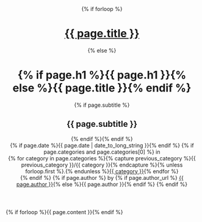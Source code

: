 <header>
  <hgroup>
    {% if forloop %}<h1><a href={{ page.url }}>{{ page.title }}</a></h1>{% else %}<h1>{% if page.h1 %}{{ page.h1 }}{% else %}{{ page.title }}{% endif %}</h1>{% if page.subtitle %}
  <h2>{{ page.subtitle }}</h2>{% endif %}{% endif %}
  </hgroup>
  {% if page.date %}<time pubdate=pubdate datetime={{ page.date | date_to_xmlschema }}>{{ page.date | date_to_long_string }}</time>{% endif %}
  {% if page.categories and page.categories[0] %} in
  <nav>
    {% for category in page.categories %}{% capture previous_category %}{{ previous_category }}/{{ category }}{% endcapture %}{% unless forloop.first %}.{% endunless %}<a href="{{ previous_category }}" rel=tag>{{ category }}</a>{% endfor %}
  </nav>
  {% endif %}
  {% if page.author %} by {% if page.author_url %} <a href="{{ page.author_url }}" rel=author>{{ page.author }}</a>{% else %}{{ page.author }}{% endif %}
{% endif %}</header>
{% if forloop %}{{ page.content }}{% endif %}